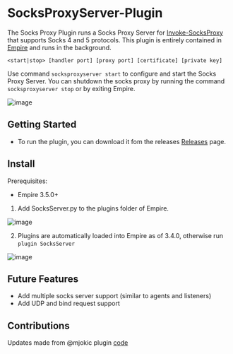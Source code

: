 # SocksProxyServer-Plugin
The Socks Proxy Plugin runs a Socks Proxy Server for [Invoke-SocksProxy](https://github.com/BC-SECURITY/Invoke-SocksProxy)
that supports Socks 4 and 5 protocols. This plugin is entirely contained in [Empire](https://github.com/BC-SECURITY/Empire/)
and runs in the background. 

`<start|stop> [handler port] [proxy port] [certificate] [private key]`

Use command `socksproxyserver start` to configure and start the Socks Proxy Server. You can shutdown
the socks proxy by running the command `socksproxyserver stop` or by exiting Empire.

![image](https://user-images.githubusercontent.com/20302208/96073581-92a48380-0e5b-11eb-8a14-e5fff1c55e48.png)

## Getting Started
* To run the plugin, you can download it fom the releases [Releases](https://github.com/BC-SECURITY/Invoke-SocksProxy/releases) page. 

## Install
Prerequisites:
- Empire 3.5.0+

1. Add SocksServer.py to the plugins folder of Empire.

![image](https://user-images.githubusercontent.com/20302208/95636534-49f85f00-0a44-11eb-87c1-754a2368febb.png)


2. Plugins are automatically loaded into Empire as of 3.4.0, otherwise run ```plugin SocksServer```

![image](https://user-images.githubusercontent.com/20302208/95636737-b5dac780-0a44-11eb-9f82-34dcb66c24fe.png)

## Future Features
- Add multiple socks server support (similar to agents and listeners)
- Add UDP and bind request support

## Contributions
Updates made from @mjokic plugin [code](https://github.com/BC-SECURITY/Empire/pull/351)